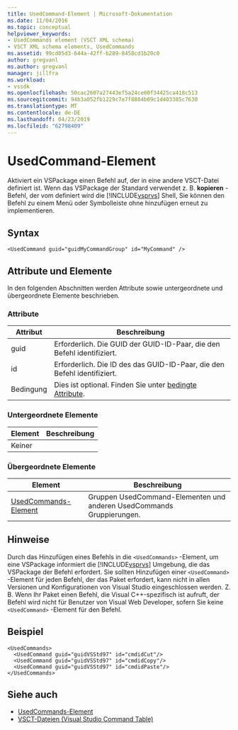 ```yaml
---
title: UsedCommand-Element | Microsoft-Dokumentation
ms.date: 11/04/2016
ms.topic: conceptual
helpviewer_keywords:
- UsedCommands element (VSCT XML schema)
- VSCT XML schema elements, UsedCommands
ms.assetid: 99cd05d3-644a-42ff-b289-8458cd1b20c0
author: gregvanl
ms.author: gregvanl
manager: jillfra
ms.workload:
- vssdk
ms.openlocfilehash: 50cac2607a27443ef5a24ce00f34425ca418c513
ms.sourcegitcommit: 94b3a052fb1229c7e7f8804b09c1d403385c7630
ms.translationtype: MT
ms.contentlocale: de-DE
ms.lasthandoff: 04/23/2019
ms.locfileid: "62798409"
---
```

# <a name="usedcommand-element"></a>UsedCommand-Element
Aktiviert ein VSPackage einen Befehl auf, der in eine andere VSCT-Datei definiert ist. Wenn das VSPackage der Standard verwendet z. B. **kopieren** -Befehl, der vom definiert wird die [!INCLUDE[vsprvs](../code-quality/includes/vsprvs_md.md)] Shell, Sie können den Befehl zu einem Menü oder Symbolleiste ohne hinzufügen erneut zu implementieren.

## <a name="syntax"></a>Syntax

```
<UsedCommand guid="guidMyCommandGroup" id="MyCommand" />
```

## <a name="attributes-and-elements"></a>Attribute und Elemente
 In den folgenden Abschnitten werden Attribute sowie untergeordnete und übergeordnete Elemente beschrieben.

### <a name="attributes"></a>Attribute

|Attribut|Beschreibung|
|---------------|-----------------|
|guid|Erforderlich. Die GUID der GUID-ID-Paar, die den Befehl identifiziert.|
|id|Erforderlich. Die ID des das GUID-ID-Paar, die den Befehl identifiziert.|
|Bedingung|Dies ist optional. Finden Sie unter [bedingte Attribute](../extensibility/vsct-xml-schema-conditional-attributes.md).|

### <a name="child-elements"></a>Untergeordnete Elemente

|Element|Beschreibung|
|-------------|-----------------|
|Keiner||

### <a name="parent-elements"></a>Übergeordnete Elemente

|Element|Beschreibung|
|-------------|-----------------|
|[UsedCommands-Element](../extensibility/usedcommands-element.md)|Gruppen UsedCommand-Elementen und anderen UsedCommands Gruppierungen.|

## <a name="remarks"></a>Hinweise
 Durch das Hinzufügen eines Befehls in die `<UsedCommands>` -Element, um eine VSPackage informiert die [!INCLUDE[vsprvs](../code-quality/includes/vsprvs_md.md)] Umgebung, die das VSPackage der Befehl erfordert. Sie sollten Hinzufügen einer `<UsedCommand>` -Element für jeden Befehl, der das Paket erfordert, kann nicht in allen Versionen und Konfigurationen von Visual Studio eingeschlossen werden. Z. B. Wenn Ihr Paket einen Befehl, die Visual C++-spezifisch ist aufruft, der Befehl wird nicht für Benutzer von Visual Web Developer, sofern Sie keine `<UsedCommand>` -Element für den Befehl.

## <a name="example"></a>Beispiel

```
<UsedCommands>
  <UsedCommand guid="guidVSStd97" id="cmdidCut"/>
  <UsedCommand guid="guidVSStd97" id="cmdidCopy"/>
  <UsedCommand guid="guidVSStd97" id="cmdidPaste"/>
</UsedCommands>
```

## <a name="see-also"></a>Siehe auch
- [UsedCommands-Element](../extensibility/usedcommands-element.md)
- [VSCT-Dateien (Visual Studio Command Table)](../extensibility/internals/visual-studio-command-table-dot-vsct-files.md)
